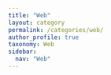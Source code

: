 ```yaml
---
title: "Web"
layout: category
permalink: /categories/web/
author_profile: true
taxonomy: Web
sidebar:
  nav: "Web"
---
```

